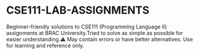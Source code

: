 # CSE111-LAB-ASSIGNMENTS
Beginner-friendly solutions to CSE111 (Programming Language II) assignments at BRAC University.Tried to solve as simple as possible for easier understanding.⚠️ May contain errors or have better alternatives. Use for learning and reference only.
